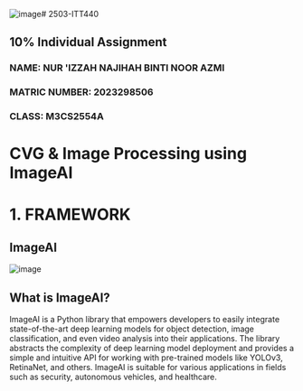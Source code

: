 ![image](https://github.com/user-attachments/assets/dbdf4fc7-7981-4dbb-8ace-b1e7fb45a440)# 2503-ITT440
## 10% Individual Assignment
### NAME: NUR 'IZZAH NAJIHAH BINTI NOOR AZMI  
### MATRIC NUMBER: 2023298506
### CLASS: M3CS2554A
# CVG & Image Processing using ImageAI 

# 1. FRAMEWORK
## ImageAI
![image](https://github.com/user-attachments/assets/6a7f2531-5914-4740-bb90-bd626c19b5c6)

## What is ImageAI?
ImageAI is a Python library that empowers developers to easily integrate state-of-the-art deep learning models for object detection, image classification, and even video analysis into their applications. The library abstracts the complexity of deep learning model deployment and provides a simple and intuitive API for working with pre-trained models like YOLOv3, RetinaNet, and others. ImageAI is suitable for various applications in fields such as security, autonomous vehicles, and healthcare.

